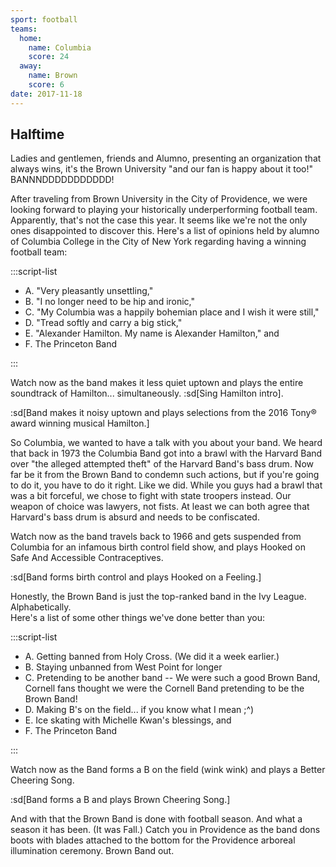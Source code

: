 ```yaml
---
sport: football
teams:
  home:
    name: Columbia
    score: 24
  away:
    name: Brown
    score: 6
date: 2017-11-18
---
```


## Halftime

Ladies and gentlemen, friends and Alumno, presenting an organization that always wins, it's the Brown University "and our fan is happy about it too!" BANNNDDDDDDDDDDD!

After traveling from Brown University in the City of Providence, we were looking forward to playing your historically underperforming football team. Apparently, that's not the case this year. It seems like we're not the only ones disappointed to discover this. Here's a list of opinions held by alumno of Columbia College in the City of New York regarding having a winning football team:

:::script-list

- A. "Very pleasantly unsettling,"
- B. "I no longer need to be hip and ironic,"
- C. "My Columbia was a happily bohemian place and I wish it were still,"
- D. "Tread softly and carry a big stick,"
- E. "Alexander Hamilton. My name is Alexander Hamilton," and
- F. The Princeton Band

:::

Watch now as the band makes it less quiet uptown and plays the entire soundtrack of Hamilton... simultaneously. :sd[Sing Hamilton intro].

:sd[Band makes it noisy uptown and plays selections from the 2016 Tony® award winning musical Hamilton.]

So Columbia, we wanted to have a talk with you about your band. We heard that back in 1973 the Columbia Band got into a brawl with the Harvard Band over "the alleged attempted theft" of the Harvard Band's bass drum. Now far be it from the Brown Band to condemn such actions, but if you're going to do it, you have to do it right. Like we did. While you guys had a brawl that was a bit forceful, we chose to fight with state troopers instead. Our weapon of choice was lawyers, not fists. At least we can both agree that Harvard's bass drum is absurd and needs to be confiscated.

Watch now as the band travels back to 1966 and gets suspended from Columbia for an infamous birth control field show, and plays Hooked on Safe And Accessible Contraceptives.

:sd[Band forms birth control and plays Hooked on a Feeling.]

Honestly, the Brown Band is just the top-ranked band in the Ivy League. Alphabetically.\
Here's a list of some other things we've done better than you:

:::script-list

- A. Getting banned from Holy Cross. (We did it a week earlier.)
- B. Staying unbanned from West Point for longer
- C. Pretending to be another band -- We were such a good Brown Band, Cornell fans thought we were the Cornell Band pretending to be the Brown Band!
- D. Making B's on the field... if you know what I mean ;^)
- E. Ice skating with Michelle Kwan's blessings, and
- F. The Princeton Band

:::

Watch now as the Band forms a B on the field (wink wink) and plays a Better Cheering Song.

:sd[Band forms a B and plays Brown Cheering Song.]

And with that the Brown Band is done with football season. And what a season it has been. (It was Fall.) Catch you in Providence as the band dons boots with blades attached to the bottom for the Providence arboreal illumination ceremony. Brown Band out.
